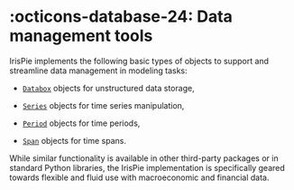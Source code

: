 
:octicons-database-24: Data management tools
=============================================

IrisPie implements the following basic types of objects to support and
streamline data management in modeling tasks:

* [`Databox`](databoxes.md) objects for unstructured data storage,

* [`Series`](time_series.md) objects for time series manipulation,

* [`Period`](periods.md) objects for time periods,

* [`Span`](spans.md) objects for time spans.


While similar functionality is available in other third-party packages or
in standard Python libraries, the IrisPie implementation is specifically
geared towards flexible and fluid use with macroeconomic and financial
data.

